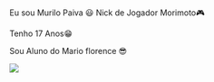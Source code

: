 Eu sou Murilo Paiva 😃                                                               Nick de Jogador Morimoto🎮

Tenho 17 Anos😁

Sou Aluno do Mario florence
😎

![](https://media1.tenor.com/m/HnJ-a1i_Bp8AAAAC/patrick-bateman-sigma.gif)

